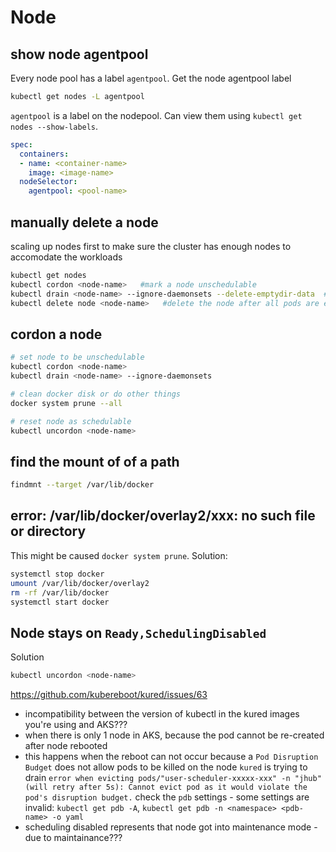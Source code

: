 # Node

## show node agentpool
Every node pool has a label `agentpool`. Get the node agentpool label
```sh
kubectl get nodes -L agentpool
```
`agentpool` is a label on the nodepool. Can view them using `kubectl get nodes --show-labels`.
```yaml
spec:
  containers:
  - name: <container-name>
    image: <image-name>
  nodeSelector:
    agentpool: <pool-name>
```

## manually delete a node
scaling up nodes first to make sure the cluster has enough nodes to accomodate the workloads
```sh
kubectl get nodes
kubectl cordon <node-name>   #mark a node unschedulable
kubectl drain <node-name> --ignore-daemonsets --delete-emptydir-data  #safely evict all pods from a node before perform maintenance on the node
kubectl delete node <node-name>   #delete the node after all pods are evicted from the node
```

## cordon a node
```sh
# set node to be unschedulable
kubectl cordon <node-name>
kubectl drain <node-name> --ignore-daemonsets

# clean docker disk or do other things
docker system prune --all

# reset node as schedulable
kubectl uncordon <node-name>
```

## find the mount of of a path
```sh
findmnt --target /var/lib/docker
```

## error: /var/lib/docker/overlay2/xxx: no such file or directory
This might be caused `docker system prune`. Solution:
```sh
systemctl stop docker
umount /var/lib/docker/overlay2
rm -rf /var/lib/docker
systemctl start docker
```

## Node stays on `Ready,SchedulingDisabled`
Solution
```sh
kubectl uncordon <node-name>
```
https://github.com/kubereboot/kured/issues/63
- incompatibility between the version of kubectl in the kured images you're using and AKS???
- when there is only 1 node in AKS, because the pod cannot be re-created after node rebooted
- this happens when the reboot can not occur because a `Pod Disruption Budget` does not allow pods to be killed on the node `kured` is trying to drain
  `error when evicting pods/"user-scheduler-xxxxx-xxx" -n "jhub" (will retry after 5s): Cannot evict pod as it would violate the pod's disruption budget.`
  check the `pdb` settings - some settings are invalid: `kubectl get pdb -A`, `kubectl get pdb -n <namespace> <pdb-name> -o yaml`
- scheduling disabled represents that node got into maintenance mode - due to maintainance???
